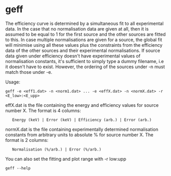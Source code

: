 # geff

The efficiency curve is determined by a simultaneous fit to all
experimental data. In the case that no normalisation data are
given at all, then it is assumed to be equal to 1 for the first
source and the other sources are fitted to this. In case multiple
normalisations are given for a source, the global fit will minimise
using all these values plus the constraints from the efficiency
data of the other sources and their experimental normalisations.
If source data given under efficiency doesn't have experimental
values of normalisation constants, it's sufficient to simply type
a dummy filename, i.e it doesn't have to exist. However, the
ordering of the sources under -n must match those under -e.


Usage: 
```
geff -e <eff1.dat> -n <norm1.dat> ... -e <effX.dat> -n <normX.dat> -r <E_low>:<E_upp>
```

effX.dat is the file containing the energy and efficiency
values for source number X. The format is 4 columns:
```
   Energy (keV) | Error (keV) | Efficiency (arb.) | Error (arb.)
```

normX.dat is the file containing experimentally determined
normalisation constants from arbitrary units to absolute %
for source number X. The format is 2 columns:
```
   Normalisation (%/arb.) | Error (%/arb.)
```

You can also set the fitting and plot range with -r low:upp 

```
geff --help
```
